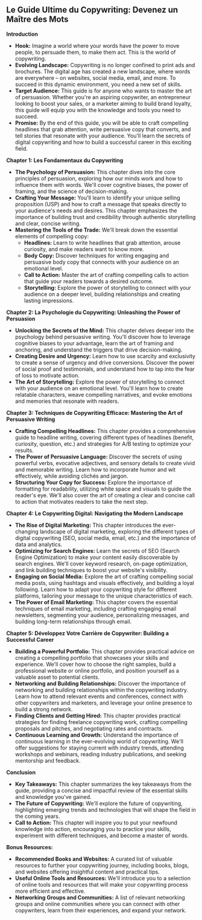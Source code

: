 ## Le Guide Ultime du Copywriting: Devenez un Maître des Mots 

**Introduction**

* **Hook:** Imagine a world where your words have the power to move people, to persuade them, to make them act. This is the world of copywriting.  
* **Evolving Landscape:** Copywriting is no longer confined to print ads and brochures. The digital age has created a new landscape, where words are everywhere – on websites, social media, email, and more. To succeed in this dynamic environment, you need a new set of skills. 
* **Target Audience:** This guide is for anyone who wants to master the art of persuasion. Whether you're an aspiring copywriter, an entrepreneur looking to boost your sales, or a marketer aiming to build brand loyalty, this guide will equip you with the knowledge and tools you need to succeed. 
* **Promise:**  By the end of this guide, you will be able to craft compelling headlines that grab attention, write persuasive copy that converts, and tell stories that resonate with your audience. You'll learn the secrets of digital copywriting and how to build a successful career in this exciting field. 

**Chapter 1: Les Fondamentaux du Copywriting**

* **The Psychology of Persuasion:** This chapter dives into the core principles of persuasion, exploring how our minds work and how to influence them with words. We'll cover cognitive biases, the power of framing, and the science of decision-making. 
* **Crafting Your Message:**  You'll learn to identify your unique selling proposition (USP) and how to craft a message that speaks directly to your audience's needs and desires. This chapter emphasizes the importance of building trust and credibility through authentic storytelling and clear, concise writing. 
* **Mastering the Tools of the Trade:**  We'll break down the essential elements of compelling copy: 
    * **Headlines:** Learn to write headlines that grab attention, arouse curiosity, and make readers want to know more. 
    * **Body Copy:** Discover techniques for writing engaging and persuasive body copy that connects with your audience on an emotional level. 
    * **Call to Action:**  Master the art of crafting compelling calls to action that guide your readers towards a desired outcome. 
    * **Storytelling:** Explore the power of storytelling to connect with your audience on a deeper level, building relationships and creating lasting impressions.

**Chapter 2: La Psychologie du Copywriting:  Unleashing the Power of Persuasion**

* **Unlocking the Secrets of the Mind:**  This chapter delves deeper into the psychology behind persuasive writing. You'll discover how to leverage cognitive biases to your advantage, learn the art of framing and anchoring, and understand the triggers that drive decision-making.  
* **Creating Desire and Urgency:**  Learn how to use scarcity and exclusivity to create a sense of urgency and drive conversions. Discover the power of social proof and testimonials, and understand how to tap into the fear of loss to motivate action. 
* **The Art of Storytelling:**  Explore the power of storytelling to connect with your audience on an emotional level. You'll learn how to create relatable characters, weave compelling narratives, and evoke emotions and memories that resonate with readers. 

**Chapter 3: Techniques de Copywriting Efficace: Mastering the Art of Persuasive Writing**

* **Crafting Compelling Headlines:** This chapter provides a comprehensive guide to headline writing, covering different types of headlines (benefit, curiosity, question, etc.) and strategies for A/B testing to optimize your results. 
* **The Power of Persuasive Language:**  Discover the secrets of using powerful verbs, evocative adjectives, and sensory details to create vivid and memorable writing. Learn how to incorporate humor and wit effectively, while avoiding clichés and jargon.
* **Structuring Your Copy for Success:**  Explore the importance of formatting for readability, utilizing white space and visuals to guide the reader's eye. We'll also cover the art of creating a clear and concise call to action that motivates readers to take the next step. 

**Chapter 4: Le Copywriting Digital: Navigating the Modern Landscape**

* **The Rise of Digital Marketing:**  This chapter introduces the ever-changing landscape of digital marketing, exploring the different types of digital copywriting (SEO, social media, email, etc.) and the importance of data and analytics. 
* **Optimizing for Search Engines:**  Learn the secrets of SEO (Search Engine Optimization) to make your content easily discoverable by search engines. We'll cover keyword research, on-page optimization, and link building techniques to boost your website's visibility.
* **Engaging on Social Media:**  Explore the art of crafting compelling social media posts, using hashtags and visuals effectively, and building a loyal following. Learn how to adapt your copywriting style for different platforms, tailoring your message to the unique characteristics of each.  
* **The Power of Email Marketing:**  This chapter covers the essential techniques of email marketing, including crafting engaging email newsletters, segmenting your audience, personalizing messages, and building long-term relationships through email. 

**Chapter 5: Développez Votre Carrière de Copywriter: Building a Successful Career**

* **Building a Powerful Portfolio:** This chapter provides practical advice on creating a compelling portfolio that showcases your skills and experience. We'll cover how to choose the right samples, build a professional website or online portfolio, and position yourself as a valuable asset to potential clients. 
* **Networking and Building Relationships:** Discover the importance of networking and building relationships within the copywriting industry. Learn how to attend relevant events and conferences, connect with other copywriters and marketers, and leverage your online presence to build a strong network. 
* **Finding Clients and Getting Hired:** This chapter provides practical strategies for finding freelance copywriting work, crafting compelling proposals and pitches, and negotiating rates and contracts. 
* **Continuous Learning and Growth:**  Understand the importance of continuous learning in the ever-evolving world of copywriting. We'll offer suggestions for staying current with industry trends, attending workshops and webinars, reading industry publications, and seeking mentorship and feedback. 

**Conclusion**

* **Key Takeaways:**  This chapter summarizes the key takeaways from the guide, providing a concise and impactful review of the essential skills and knowledge you've gained.  
* **The Future of Copywriting:**  We'll explore the future of copywriting, highlighting emerging trends and technologies that will shape the field in the coming years. 
* **Call to Action:**  This chapter will inspire you to put your newfound knowledge into action, encouraging you to practice your skills, experiment with different techniques, and become a master of words. 

**Bonus Resources:**

* **Recommended Books and Websites:**  A curated list of valuable resources to further your copywriting journey, including books, blogs, and websites offering insightful content and practical tips. 
* **Useful Online Tools and Resources:**  We'll introduce you to a selection of online tools and resources that will make your copywriting process more efficient and effective. 
* **Networking Groups and Communities:**  A list of relevant networking groups and online communities where you can connect with other copywriters, learn from their experiences, and expand your network. 
